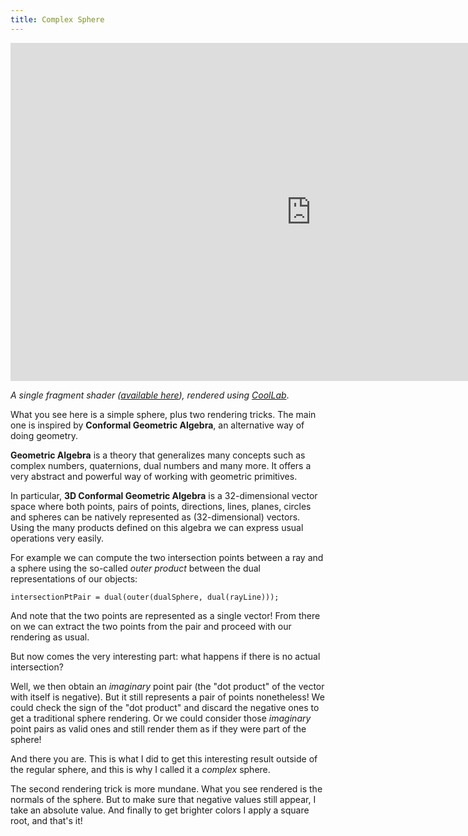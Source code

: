 ```yaml
---
title: Complex Sphere
---
```


<iframe width="962" height="541" src="https://www.youtube.com/embed/mCS6Ye1YN5Y" frameborder="0" allow="accelerometer; autoplay; clipboard-write; encrypted-media; gyroscope; picture-in-picture" allowfullscreen></iframe>

*A single fragment shader ([available here](https://pastebin.com/29tUCsef)), rendered using [CoolLab](https://coollibs.github.io/home/docs/lab/)*.

What you see here is a simple sphere, plus two rendering tricks.
The main one is inspired by **Conformal Geometric Algebra**, an alternative way of doing geometry.

**Geometric Algebra** is a theory that generalizes many concepts such as complex numbers, quaternions, dual numbers and many more. It offers a very abstract and powerful way of working with geometric primitives.

In particular, **3D Conformal Geometric Algebra** is a 32-dimensional vector space where both points, pairs of points, directions, lines, planes, circles and spheres can be natively represented as (32-dimensional) vectors. Using the many products defined on this algebra we can express usual operations very easily.

For example we can compute the two intersection points between a ray and a sphere using the so-called *outer product* between the dual representations of our objects:

```intersectionPtPair = dual(outer(dualSphere, dual(rayLine)));```

And note that the two points are represented as a single vector! From there on we can extract the two points from the pair
and proceed with our rendering as usual.

But now comes the very interesting part: what happens if there is no actual intersection?

Well, we then obtain an *imaginary* point pair (the "dot product" of the vector with itself is negative).
But it still represents a pair of points nonetheless! We could check the sign of the "dot product" and discard the negative ones
to get a traditional sphere rendering.
Or we could consider those *imaginary* point pairs as valid ones and still render them as if they were part of the sphere!

And there you are. This is what I did to get this interesting result outside of the regular sphere, and this is why I called it
a *complex* sphere.

The second rendering trick is more mundane.
What you see rendered is the normals of the sphere. But to make sure that negative values still appear, I take an absolute value.
And finally to get brighter colors I apply a square root, and that's it!